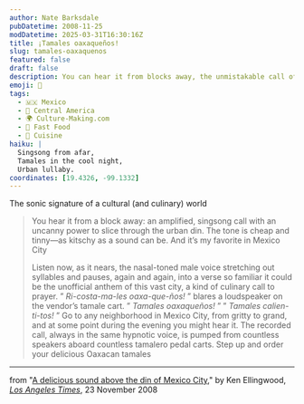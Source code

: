 ```yaml
---
author: Nate Barksdale
pubDatetime: 2008-11-25
modDatetime: 2025-03-31T16:30:16Z
title: ¡Tamales oaxaqueños!
slug: tamales-oaxaquenos
featured: false
draft: false
description: You can hear it from blocks away, the unmistakable call of tamale vendors echoing through Mexico City.
emoji: 🌽
tags:
  - 🇲🇽 Mexico
  - 🥑 Central America
  - 🌍 Culture-Making.com
  - 🍔 Fast Food
  - 🍴 Cuisine
haiku: |
  Singsong from afar,  
  Tamales in the cool night,  
  Urban lullaby.
coordinates: [19.4326, -99.1332]
---
```


The sonic signature of a cultural (and culinary) world

> You hear it from a block away: an amplified, singsong call with an uncanny power to slice through the urban din. The tone is cheap and tinny—as kitschy as a sound can be. And it’s my favorite in Mexico City
>
> Listen now, as it nears, the nasal-toned male voice stretching out syllables and pauses, again and again, into a verse so familiar it could be the unofficial anthem of this vast city, a kind of culinary call to prayer. ” _Ri-costa-ma-les oaxa-que-ños!_ ” blares a loudspeaker on the vendor’s tamale cart. ” _Tamales oaxaqueños!_ ” ” _Tamales calien-ti-tos!_ ”
> Go to any neighborhood in Mexico City, from gritty to grand, and at some point during the evening you might hear it. The recorded call, always in the same hypnotic voice, is pumped from countless speakers aboard countless tamalero pedal carts. Step up and order your delicious Oaxacan tamales

---

from "[A delicious sound above the din of Mexico City](https://www.google.com/search?q=%22A%20delicious%20sound%20above%20the%20din%20of%20Mexico%20City%22%20latimes.com)," by Ken Ellingwood, [_Los Angeles Times_](https://www.google.com/search?q=%22_Los%20Angeles%20Times_%22%20latimes.com), 23 November 2008
